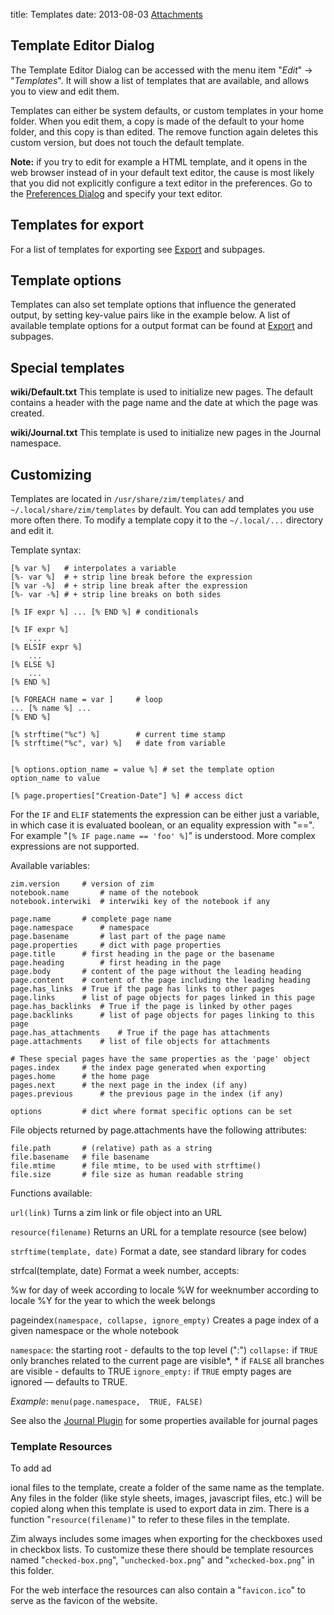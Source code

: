 title: Templates
date: 2013-08-03
[Attachments](./Attachments.markdown)

Template Editor Dialog
----------------------

The Template Editor Dialog can be accessed with the menu item "*Edit*" -> "*Templates*". It will show a list of templates that are available, and allows you to view and edit them.

Templates can either be system defaults, or custom templates in your home folder. When you edit them, a copy is made of the default to your home folder, and this copy is than edited. The remove function again deletes this custom version, but does not touch the default template.

**Note:** if you try to edit for example a HTML template, and it opens in the web browser instead of in your default text editor, the cause is most likely that you did not explicitly configure a text editor in the preferences. Go to the [Preferences Dialog](./Preferences.markdown) and specify your text editor.

Templates for export
--------------------

For a list of templates for exporting see [Export](./Export.markdown) and subpages.

Template options
----------------

Templates can also set template options that influence the generated output, by setting key-value pairs like in the example below. A list of available template options for a output format can be found at [Export](./Export.markdown) and subpages.

Special templates
-----------------

**wiki/Default.txt**
This template is used to initialize new pages. The default contains a header with the page name and the date at which the page was created.

**wiki/Journal.txt**
This template is used to initialize new pages in the Journal namespace.

Customizing
-----------

Templates are located in ``/usr/share/zim/templates/`` and ``~/.local/share/zim/templates`` by default. You can add templates you use more often there. To modify a template copy it to the ``~/.local/...`` directory and edit it.

Template syntax:

	[% var %]	# interpolates a variable
	[%- var %]	# + strip line break before the expression
	[% var -%]	# + strip line break after the expression
	[%- var -%]	# + strip line breaks on both sides
	
	[% IF expr %] ... [% END %]	# conditionals
	
	[% IF expr %]
		...
	[% ELSIF expr %]
		...
	[% ELSE %]
		...
	[% END %]
	
	[% FOREACH name = var ]		# loop
	... [% name %] ...
	[% END %]
	
	[% strftime("%c") %]		# current time stamp
	[% strftime("%c", var) %]	# date from variable
	
	
	[% options.option_name = value %] # set the template option option_name to value
	
	[% page.properties["Creation-Date"] %] # access dict


For the ``IF`` and ``ELIF`` statements the expression can be either just a variable, in which case it is evaluated boolean, or an equality expression with "==". For example "``[% IF page.name == 'foo' %]``" is understood. More complex expressions are not supported.

Available variables:

	zim.version		# version of zim
	notebook.name		# name of the notebook
	notebook.interwiki	# interwiki key of the notebook if any
	
	page.name		# complete page name
	page.namespace		# namespace
	page.basename		# last part of the page name
	page.properties		# dict with page properties
	page.title		# first heading in the page or the basename
	page.heading		# first heading in the page
	page.body		# content of the page without the leading heading
	page.content	# content of the page including the leading heading
	page.has_links	# True if the page has links to other pages
	page.links		# list of page objects for pages linked in this page
	page.has_backlinks	# True if the page is linked by other pages
	page.backlinks		# list of page objects for pages linking to this page
	page.has_attachments	# True if the page has attachments
	page.attachments	# list of file objects for attachments
	
	# These special pages have the same properties as the 'page' object
	pages.index		# the index page generated when exporting
	pages.home		# the home page
	pages.next		# the next page in the index (if any)
	pages.previous		# the previous page in the index (if any)
	
	options			# dict where format specific options can be set


File objects returned by page.attachments have the following attributes:

	file.path		# (relative) path as a string
	file.basename	# file basename
	file.mtime		# file mtime, to be used with strftime()
	file.size		# file size as human readable string


Functions available:

``url(link)``
Turns a zim link or file object into an URL

``resource(filename)``
Returns an URL for a template resource (see below)

``strftime(template, date)``
Format a date, see standard library for codes
		
strfcal(template, date)
Format a week number, accepts:
		
%w for day of week according to locale
%W for weeknumber according to locale
%Y for the year to which the week belongs

pageindex``(namespace, collapse, ignore_empty)``
Creates a page index of a given namespace or the whole notebook

``namespace``: the starting root - defaults to the top level (":")
``collapse:`` if ``TRUE`` only branches related to the current page are visible*, * if ``FALSE`` all branches are visible - defaults to TRUE
``ignore_empty:`` if ``TRUE`` empty pages are ignored — defaults to TRUE.

*Example*:	``menu(page.namespace,  TRUE, FALSE)``


See also the [Journal Plugin](../Plugins/Journal.markdown) for some properties available for journal pages

### Template Resources
To add ad



ional files to the template, create a folder of the same name as the template. Any files in the folder (like style sheets, images, javascript files, etc.) will be copied along when this template is used to export data in zim. There is a function "``resource(filename)``" to refer to these files in the template.

Zim always includes some images when exporting for the checkboxes used in checkbox lists. To customize these there should be template resources named "``checked-box.png``", "``unchecked-box.png``" and "``xchecked-box.png``" in this folder.

For the web interface the resources can also contain a "``favicon.ico``" to serve as the favicon of the website.


